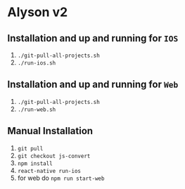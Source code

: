 # Alyson v2
## Installation and up and running for `IOS`
1. `./git-pull-all-projects.sh`
2. `./run-ios.sh`
## Installation and up and running for `Web`

1. `./git-pull-all-projects.sh` 
2. `./run-web.sh`

## Manual Installation
1. `git pull `
2. `git checkout js-convert` 
3. `npm install`
4. `react-native run-ios`
5. for web do  `npm run start-web`